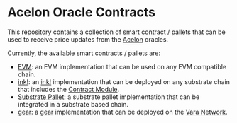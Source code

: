 # Acelon Oracle Contracts

This repository contains a collection of smart contract / pallets that can be used to receive price updates from the [Acelon](https://acelon.io/) oracles.

Currently, the available smart contracts / pallets are:

- [EVM](evm): an EVM implementation that can be used on any EVM compatible chain.
- [ink!](ink): an [ink!](https://use.ink/) implementation that can be deployed on any substrate chain that includes the [Contract Module](https://crates.io/crates/pallet-contracts).
- [Substrate Pallet](substrate-pallet): a substrate pallet implementation that can be integrated in a substrate based chain.
- [gear](/gear/README.md): a [gear](https://gear-tech.io/) implementation that can be deployed on the [Vara Network](https://vara.network/).
